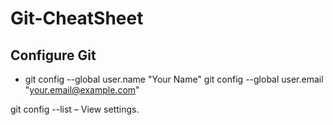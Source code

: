 # Git-CheatSheet
## Configure Git

* git config --global user.name "Your Name"
git config --global user.email "your.email@example.com"



git config --list – View settings.
